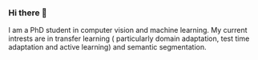 <!-- [![Anurag's GitHub stats](https://github-readme-stats.vercel.app/api?username=JunkunPeng17)](https://github.com/anuraghazra/github-readme-stats) -->

### Hi there 👋
I am a PhD student in computer vision and machine learning. My current intrests are in transfer learning ( particularly domain adaptation, test time adaptation and active learning) and semantic segmentation.


